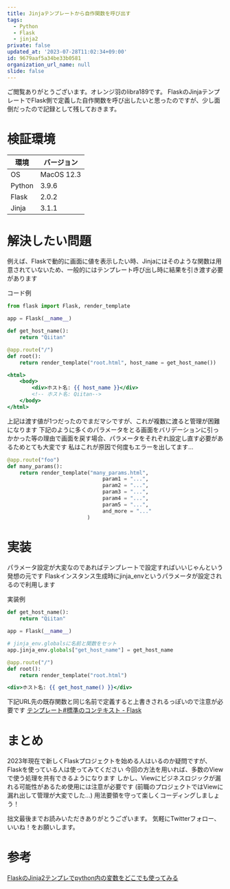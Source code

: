 ```yaml
---
title: Jinjaテンプレートから自作関数を呼び出す
tags:
  - Python
  - Flask
  - jinja2
private: false
updated_at: '2023-07-28T11:02:34+09:00'
id: 9679aaf5a34be33b0581
organization_url_name: null
slide: false
---
```

ご閲覧ありがとうございます。オレンジ羽のlibra189です。
FlaskのJinjaテンプレートでFlask側で定義した自作関数を呼び出したいと思ったのですが、少し面倒だったので記録として残しておきます。

# 検証環境

| 環境 | バージョン |
| --- | --- |
| OS | MacOS 12.3 |
| Python | 3.9.6 |
| Flask | 2.0.2 |
| Jinja | 3.1.1 |

# 解決したい問題

例えば、Flaskで動的に画面に値を表示したい時、Jinjaにはそのような関数は用意されていないため、一般的にはテンプレート呼び出し時に結果を引き渡す必要があります

コード例

```python:app.py
from flask import Flask, render_template

app = Flask(__name__)

def get_host_name():
	return "Qiitan"

@app.route("/")
def root():
	return render_template("root.html", host_name = get_host_name())
```

```html:root.html
<html>
	<body>
		<div>ホスト名: {{ host_name }}</div>
		<!-- ホスト名: Qiitan-->
	</body>
</html>
```

上記は渡す値が1つだったのでまだマシですが、これが複数に渡ると管理が困難になります
下記のように多くのパラメータをとる画面をバリデーションに引っかかった等の理由で画面を戻す場合、パラメータをそれぞれ設定し直す必要があるためとても大変です
私はこれが原因で何度もエラーを出してます...

```python:app.py
@app.route("foo")
def many_params():
	return render_template("many_params.html",
                               param1 = "...",
                               param2 = "...",
                               param3 = "...",
                               param4 = "...",
                               param5 = "...",
                               and_more = "..."
                          )
```

# 実装

パラメータ設定が大変なのであればテンプレートで設定すればいいじゃんという発想の元です
Flaskインスタンス生成時にjinja_envというパラメータが設定されるので利用します

実装例

```python:app.py
def get_host_name():
	return "Qiitan"

app = Flask(__name__)

# jinja_env.globalsに名前と関数をセット
app.jinja_env.globals["get_host_name"] = get_host_name

@app.route("/")
def root():
	return render_template("root.html")
```

```html:root.html
<div>ホスト名: {{ get_host_name() }}</div>
```

下記URL先の既存関数と同じ名前で定義すると上書きされるっぽいので注意が必要です
[テンプレート#標準のコンテキスト - Flask](https://msiz07-flask-docs-ja.readthedocs.io/ja/latest/templating.html#standard-context)

# まとめ

2023年現在で新しくFlaskプロジェクトを始める人はいるのか疑問ですが、Flaskを使っている人は使ってみてください
今回の方法を用いれば、多数のViewで使う処理を共有できるようになります
しかし、Viewにビジネスロジックが漏れる可能性があるため使用には注意が必要です
(前職のプロジェクトではViewに漏れ出して管理が大変でした...)
用法要領を守って楽しくコーディングしましょう！

拙文最後までお読みいただきありがとうございます。
気軽にTwitterフォロー、いいね！をお願いします。

# 参考

[FlaskのJinja2テンプレでpython内の変数をどこでも使ってみる](https://qiita.com/you-me/items/c3068b2184c4a4a89176)
